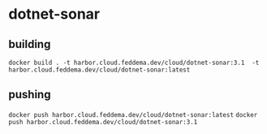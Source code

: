 # dotnet-sonar

## building
`docker build . -t harbor.cloud.feddema.dev/cloud/dotnet-sonar:3.1  -t harbor.cloud.feddema.dev/cloud/dotnet-sonar:latest`

## pushing
`docker push harbor.cloud.feddema.dev/cloud/dotnet-sonar:latest`
`docker push harbor.cloud.feddema.dev/cloud/dotnet-sonar:3.1`